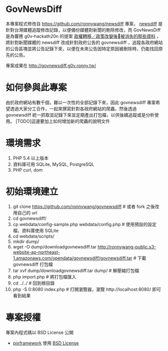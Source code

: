 GovNewsDiff
===========
本專案程式修改自 https://github.com/ronnywang/newsdiff 專案， [newsdiff](http://newsdiff.g0v.ronny.tw) 是針對台灣媒體追蹤修改記錄，以便備份媒體對新聞的刪除修改，而 GovNewsDiff 是為響應 g0v-hackath20n 的提案 [政權轉移／政策改變後被消失的那些資料](https://g0v.hackpad.com/--qMqNgMJFxDu) ，將針對新聞媒體的 newsdiff 改成針對政府公告的 govnewsdiff ，追蹤各政府網站的公告區塊並將公告記錄下來，以便在未來公告因特定原因被刪除時，仍能找回原先的公告。

專案成果在 http://govnewsdiff.g0v.ronny.tw/

如何參與此專案
==============
由於政府網站有數千個，難以一次性的全部記錄下來，因此 govnewsdiff 專案希望透過大家分工合作，一起來撰寫針對各政府網站的爬蟲，然後透過 govnewsdiff 統一抓取並記錄下來並定期產出打包檔，以供後續追蹤或是分析使用。
[TODO]這邊要加上如何增加新的爬蟲的說明文件

環境需求
========
1. PHP 5.4 以上版本
2. 資料庫可用 SQLite, MySQL, PostgreSQL
3. PHP curl, dom

初始環境建立
============
1. git clone https://github.com/ronnywang/govnewsdiff # 或者 fork 之後改用自己的 url
2. cd govnewsdiff/
3. cp webdata/config-sample.php webdata/config.php # 使用預設的設定檔，資料庫使用 SQLite
4. cd webdata/scripts/
4. mkdir dump/
5. wget -O dump/downloadgovnewsdiff.tar http://ronnywang-public.s3-website-ap-northeast-1.amazonaws.com/opendata/govnewsdiff/govnewsdiff.tar # 下載 govnewsdiff 打包檔
6. tar xvf dump/downloadgovnewsdiff.tar dump/ # 解壓縮打包檔
7. php import.php # 將打包檔匯入
8. cd ../../ # 回到根目錄
9. php -S 0:8080 index.php # 打開瀏覽器，瀏覽 http://localhost:8080/ 即可看到結果

專案授權
========
專案內程式碼以 BSD License 公開
* [pixframework](http://framework.pixnet.net) 使用 [BSD License](http://framework.pixnet.net/license/)
